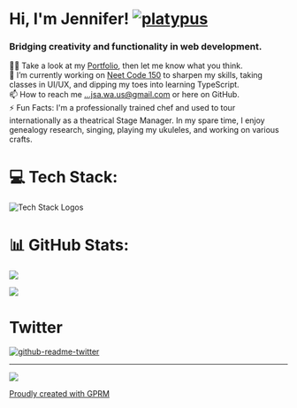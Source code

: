 # Hi, I'm Jennifer! [![platypus](https://user-images.githubusercontent.com/110498167/222936054-fb44a004-87e4-46d5-8aec-5e6370c2f86c.png)](https://portfolio-jah.herokuapp.com/)

### Bridging creativity and functionality in web development.<br>
👨‍💻 Take a look at my [Portfolio](https://portfolio-jah.herokuapp.com/), then let me know what you think.<br>🌱 I’m currently working on [Neet Code 150](https://neetcode.io/practice)  to sharpen my skills, taking classes in UI/UX, and dipping my toes into learning TypeScript.<br>📫 How to reach me ...jsa.wa.us@gmail.com or here on GitHub.<br>⚡ Fun Facts: I'm a professionally trained chef and used to tour internationally as a theatrical Stage Manager. In my spare time, I enjoy genealogy research, singing, playing my ukuleles, and working on various crafts.<br>

# 💻 Tech Stack:
![Tech Stack Logos](https://user-images.githubusercontent.com/110498167/228392407-8654151e-12af-4bbd-b85f-f25a8b0aa481.png)
# 📊 GitHub Stats:
![](https://github-readme-stats-git-masterrstaa-rickstaa.vercel.app/api?username=jsalexan&hide_border=true&border_radius=5&theme=gotham&locale=en&show_icons=true)

![](https://github-readme-streak-stats.herokuapp.com/?user=jsalexan&theme=gotham)<br/>

# Twitter
[![github-readme-twitter](https://github-readme-twitter.gazf.vercel.app/api?id=JSAH2000)](https://twitter.com/JSAH2000)

---
[![](https://visitcount.itsvg.in/api?id=jsalexan&icon=0&color=3)](https://visitcount.itsvg.in)


 [Proudly created with GPRM](https://gprm.itsvg.in)

